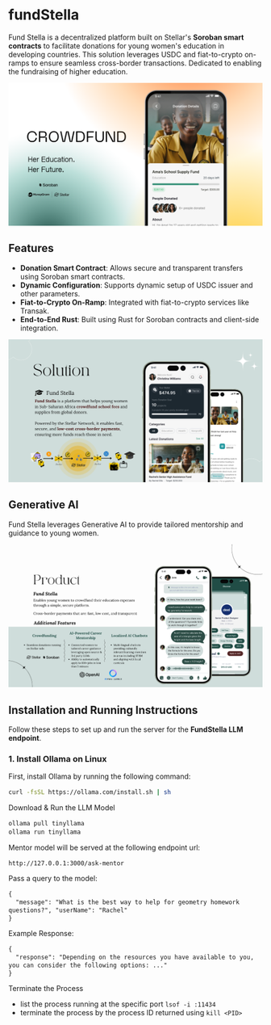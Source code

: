 # fundStella
Fund Stella is a decentralized platform built on Stellar's **Soroban smart contracts** to facilitate donations for young women's education in developing countries. This solution leverages USDC and fiat-to-crypto on-ramps to ensure seamless cross-border transactions. Dedicated to enabling the fundraising of higher education.

![Fund Stella](https://github.com/owusuadanquah/fundStella/blob/main/docs/images/fund-stella-thumbnail.png)

## Features

- **Donation Smart Contract**: Allows secure and transparent transfers using Soroban smart contracts.
- **Dynamic Configuration**: Supports dynamic setup of USDC issuer and other parameters.
- **Fiat-to-Crypto On-Ramp**: Integrated with fiat-to-crypto services like Transak.
- **End-to-End Rust**: Built using Rust for Soroban contracts and client-side integration.

![Fund Stella Integrations](https://github.com/owusuadanquah/fundStella/blob/main/docs/images/fund-stella-stellar-integration.png)

## Generative AI

Fund Stella leverages Generative AI to provide tailored mentorship and guidance to young women.

![Fund Stella](https://github.com/owusuadanquah/fundStella/blob/main/docs/images/fund-stella-features.png)

## Installation and Running Instructions

Follow these steps to set up and run the server for the **FundStella LLM endpoint**.

### 1. **Install Ollama on Linux**
First, install Ollama by running the following command:

```bash
curl -fsSL https://ollama.com/install.sh | sh
```

Download & Run the LLM Model
```bash
ollama pull tinyllama
ollama run tinyllama
```
Mentor model will be served at the following endpoint url:
```
http://127.0.0.1:3000/ask-mentor
```

Pass a query to the model:
```
{
  "message": "What is the best way to help for geometry homework questions?", "userName": "Rachel"
}
```

Example Response:
```
{
  "response": "Depending on the resources you have available to you, you can consider the following options: ..."
}
```
Terminate the Process
- list the process running at the specific port `lsof -i :11434`
- terminate the process by the process ID returned using `kill <PID>`
